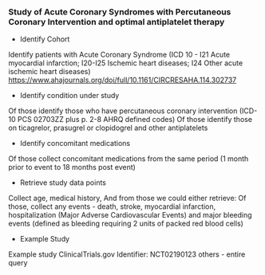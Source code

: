 ### Study of Acute Coronary Syndromes with Percutaneous Coronary Intervention and optimal antiplatelet therapy
* Identify Cohort


Identify patients with Acute Coronary Syndrome (ICD 10 -  I21 Acute myocardial infarction; I20-I25  Ischemic heart diseases; I24  Other acute ischemic heart diseases) https://www.ahajournals.org/doi/full/10.1161/CIRCRESAHA.114.302737

* Identify condition under study

Of those identify those who have percutaneous coronary intervention (ICD-10 PCS 02703ZZ plus p. 2-8 AHRQ defined codes)
Of those identify those on ticagrelor, prasugrel or clopidogrel and other antiplatelets

* Identify concomitant medications

Of those collect concomitant medications from the same period (1 month prior to event to 18 months post event)

* Retrieve study data points

Collect age, medical history,
And from those we could either retrieve:
Of those, collect any events - death, stroke, myocardial infarction, hospitalization (Major Adverse Cardiovascular Events) and major bleeding events (defined as bleeding requiring 2 units of packed red blood cells)

* Example Study

Example study ClinicalTrials.gov Identifier: NCT02190123 others - entire query
